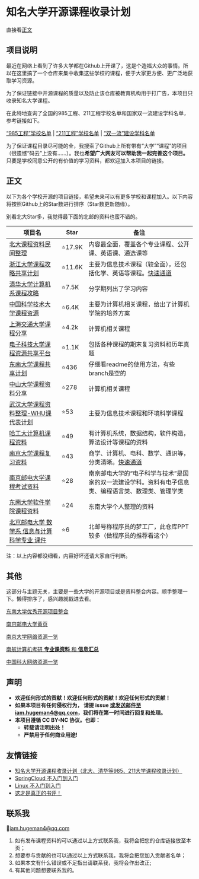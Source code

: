 # 知名大学开源课程收录计划

直接看[正文](#正文)

## 项目说明

最近在网络上看到了许多大学都在Github上开课了，这是个造福大众的事情。所以在这里搞了一个仓库来集中收集这些学校的课程，便于大家更方便、更广泛地获取学习资源。

为了保证链接中开源课程的质量以及防止该仓库被教育机构用于打广告，本项目只收录知名大学课程。

在此特地查询了全国的985工程、211工程学校名单和国家双一流建设学科名单，参考链接如下。

[“985工程”学校名单](http://old.moe.gov.cn//publicfiles/business/htmlfiles/moe/s238/201112/xxgk_128833.html) | [“211工程”学校名单](http://www.moe.gov.cn/srcsite/A22/s7065/200512/t20051223_82762.html) | [“双一流”建设学科名单](http://www.moe.gov.cn/s78/A22/A22_ztzl/ztzl_tjsylpt/sylpt_jsxk/201712/t20171206_320669.html)

为了保证课程目录尽可能的全，我搜索了Github上所有带有“大学”“课程”的项目（很遗憾“码云”上没有……）。我也**希望广大网友可以帮助我一起完善这个项目。** 只要是学校同意公开的有价值的学习资料，都欢迎加入本项目的链接。

## 正文

以下为各个学校开源的项目链接，希望未来可以有更多学校和课程加入。以下内容将按照Github上的Star数进行排序（Star数更新随缘）。

别看北大Star多，我觉得最下面的北邮的资料也蛮不错的。

| 项目名                                                       | Star        | 备注                                                         |
| ------------------------------------------------------------ | ----------- | ------------------------------------------------------------ |
| [北大课程资料民间整理](https://github.com/lib-pku/libpku)    | :star:17.9K | 内容最全面，覆盖各个专业课程、公开课、英语课、通选课等       |
| [浙江大学课程攻略共享计划](https://github.com/QSCTech/zju-icicles) | :star:11.6K | 主要为信息技术课程（较全面），还包括化学、英语等课程。[快速通道](https://qsctech.github.io/zju-icicles/) |
| [清华大学计算机系课程攻略](https://github.com/PKUanonym/REKCARC-TSC-UHT) | :star:7.5K  | 分学期列出了学习内容                                         |
| [中国科学技术大学课程资源](https://github.com/USTC-Resource/USTC-Course) | :star:6.4K  | 主要为计算机相关课程，给出了计算机学院的培养方案             |
| [上海交通大学课程分享](https://github.com/CoolPhilChen/SJTU-Courses) | :star:4.2k  | 计算机相关课程                                               |
|[电子科技大学课程资源共享平台](https://github.com/Xovee/uestc-course)|:star:1.1K|包括各种课程的期末复习资料和历年真题|
| [东南大学课程共享计划](https://github.com/zjdx1998/seucourseshare) | :star:436   | 仔细看readme的使用方法，有些branch是空的                     |
| [中山大学课程资料分享](https://github.com/sysuexam/SYSU-Exam) | :star:278   | 计算机相关课程                                               |
| [武汉大学课程资料整理-WHU课代表计划](https://github.com/openwhu/OpenWHU) | :star:53    | 主要为信息技术课程和环境科学课程                             |
| [哈工大计算机课程资料](https://github.com/wxwmd/HIT-Computer-Courses) | :star:49​    | 有计算机系统，数据结构，软件构造，算法设计等课程的资料       |
| [南京大学课程复习资料](https://github.com/idealclover/NJU-Review-Materials) | :star:43    | 商学、计算机、电科、数学、通识等，分类清晰。[快速通道](https://onedrive.idealclover.top) |
| [南京邮电大学课程考试资料](https://github.com/NJUPTFreeExams/NJUPT-General-Free-Exams) | :star:28​    | 南京邮电大学的“电子科学与技术”是国家的双一流建设学科。资料有电子信息类、编程语言类、数理类、管理学类 |
| [东南大学软件学院课程资料](https://github.com/ChangWinde/SouthEastUniversity) | :star:24    | 东南大学个人整理的资料                                       |
| [北京邮电大学 数学系 信息与计算科学专业 课件](https://github.com/luochang212/BUPT-ICS-Courseware) | :star:6     | 北邮号称程序员的梦工厂，此仓库PPT较多（做程序员的推荐看这个） |

注：以上内容都没细看，内容好坏还请大家自行判断。

## 其他

这部分与主题无关，主要是一些大学的开源项目或是资料整合内容。顺手整理一下。懒得排序了，感兴趣就戳进去看。

[东南大学优秀开源项目整合](https://github.com/seuite/awesome-seu)

[南京邮电大学黄页](https://github.com/Wonz5130/NJUPT-Yellow-Page)

[南京大学网络资源一览](https://github.com/idealclover/awesome-nju)

[南航计算机考研 **专业课资料** 和 **信息汇总**](https://github.com/nuaa-cs-kaoyan/awesome-nuaa-cs-kaoyan)

[中国科大网络资源一览](https://github.com/zzh1996/USTC-Network-Resources)

## 声明

- **欢迎任何形式的贡献！欢迎任何形式的贡献！欢迎任何形式的贡献！**
- **如果本项目有任何侵权行为， 请提 issue 或发送邮件至iam.hugeman4@qq.com，我们将在第一时间进行回复和处理。**
- **本项目遵循 CC BY-NC 协议。也即：**
    - **转载请注明出处！**
    - **严禁用于任何商业用途!**

## 友情链接

- [知名大学开源课程收录计划（北大、清华等985、211大学课程收录计划）](https://github.com/super9du/ggs-ddu)
- [SpringCloud 不入门到入门](https://github.com/super9du/mycloud2020)
- [Linux 不入门到入门](https://github.com/super9du/linux-primer)
- [这才是真正的书评！](https://book.douban.com/review/12437882/)

## 联系我

📧iam.hugeman4@qq.com

1. 如有发布课程资料的可以通过以上方式联系我，我将会把您的仓库链接放至本页；
2. 想要参与贡献的也可以通过以上方式联系我，我将会把您加入贡献者名单；
3. 如果本文有什么错误或不足指出请联系我，我将会作出改正;
4. 有其他问题想要联系我的。
